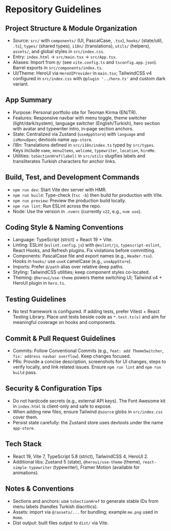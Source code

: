 # Repository Guidelines

## Project Structure & Module Organization
- Source: `src/` with `components/` (UI, PascalCase, `.tsx`), `hooks/` (state/util, `.ts`), `types/` (shared types), `i18n/` (translations), `utils/` (helpers), `assets/`, and global styles in `src/index.css`.
- Entry: `index.html` -> `src/main.tsx` -> `src/App.tsx`.
- Aliases: Import from `@/` (see `vite.config.ts` and `tsconfig.app.json`). Barrel exports in `src/components/index.ts`.
- UI/Theme: HeroUI via `HeroUIProvider` in `main.tsx`; TailwindCSS v4 configured in `src/index.css` with `@plugin '../hero.ts'` and custom dark variant.

## App Summary
- Purpose: Personal portfolio site for Teoman Kirma (EN/TR).
- Features: Responsive navbar with menu toggle, theme switcher (light/dark/system), language switcher (English/Turkish), hero section with avatar and typewriter intro, in‑page section anchors.
- State: Centralized via Zustand (`useAppStore`) with `language` and `isMenuOpen`; devtools name `app-store`.
- i18n: Translations defined in `src/i18n/index.ts` typed by `src/types`. Keys include `name`, `menuItems`, `welcome`, `typewriter`, `location`, `hireMe`.
- Utilities: `toSectionHref(label)` in `src/utils` slugifies labels and transliterates Turkish characters for anchor links.

## Build, Test, and Development Commands
- `npm run dev`: Start Vite dev server with HMR.
- `npm run build`: Type-check (`tsc -b`) then build for production with Vite.
- `npm run preview`: Preview the production build locally.
- `npm run lint`: Run ESLint across the repo.
- Node: Use the version in `.nvmrc` (currently `v22`, e.g., `nvm use`).

## Coding Style & Naming Conventions
- Language: TypeScript (strict) + React 19 + Vite.
- Linting: ESLint (`eslint.config.js`) with `@eslint/js`, `typescript-eslint`, React Hooks, and Refresh plugins. Fix violations before committing.
- Components: PascalCase file and export names (e.g., `Header.tsx`). Hooks in `hooks/` use `useX` camelCase (e.g., `useAppStore`).
- Imports: Prefer `@/path` alias over relative deep paths.
- Styling: TailwindCSS utilities; keep component styles co-located.
- Theming: `@heroui/use-theme` powers theme switching UI; Tailwind v4 + HeroUI plugin in `hero.ts`.

## Testing Guidelines
- No test framework is configured. If adding tests, prefer Vitest + React Testing Library. Place unit tests beside code as `*.test.ts(x)` and aim for meaningful coverage on hooks and components.

## Commit & Pull Request Guidelines
- Commits: Follow Conventional Commits (e.g., `feat: add ThemeSwitcher`, `fix: address navbar overflow`). Keep changes focused.
- PRs: Provide a concise description, screenshots for UI changes, steps to verify locally, and link related issues. Ensure `npm run lint` and `npm run build` pass.

## Security & Configuration Tips
- Do not hardcode secrets (e.g., external API keys). The Font Awesome kit in `index.html` is client-only and safe to expose.
- When adding new files, ensure Tailwind `@source` globs in `src/index.css` cover them.
- Persist state carefully: the Zustand store uses devtools under the name `app-store`.

## Tech Stack
- React 19, Vite 7, TypeScript 5.8 (strict), TailwindCSS 4, HeroUI 2.
- Additional libs: Zustand 5 (state), `@heroui/use-theme` (theme), `react-simple-typewriter` (typewriter), Framer Motion (available for animations).

## Notes & Conventions
- Sections and anchors: use `toSectionHref` to generate stable IDs from menu labels (handles Turkish diacritics).
- Assets: import via `@/assets/...` for bundling; example `me.png` used in `Home`.
- Dist output: built files output to `dist/` via Vite.

